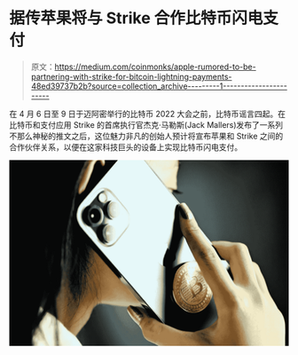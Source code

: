 # 据传苹果将与 Strike 合作比特币闪电支付

> 原文：<https://medium.com/coinmonks/apple-rumored-to-be-partnering-with-strike-for-bitcoin-lightning-payments-48ed39737b2b?source=collection_archive---------1----------------------->

在 4 月 6 日至 9 日于迈阿密举行的比特币 2022 大会之前，比特币谣言四起。在比特币和支付应用 Strike 的首席执行官杰克·马勒斯(Jack Mallers)发布了一系列不那么神秘的推文之后，这位魅力非凡的创始人预计将宣布苹果和 Strike 之间的合作伙伴关系，以便在这家科技巨头的设备上实现比特币闪电支付。

![](img/a8425239b387ebc706c05ce8483fb54e.png)